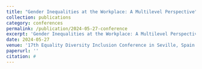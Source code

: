 ```yaml
---
title: "Gender Inequalities at the Workplace: A Multilevel Perspective"
collection: publications
category: conferences
permalink: /publication/2024-05-27-conference
excerpt: 'Gender Inequalities at the Workplace: A Multilevel Perspective; Presented at the 17th Equality Diversity Inclusion Conference.'
date: 2024-05-27
venue: '17th Equality Diversity Inclusion Conference in Seville, Spain'
paperurl: ''
citation: #
---
```

